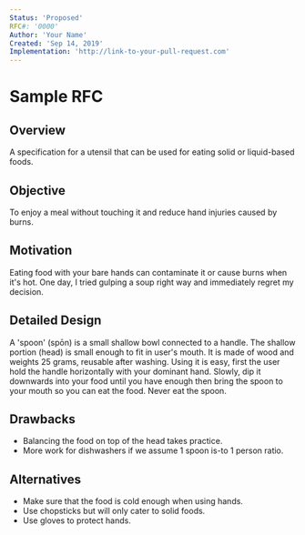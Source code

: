 ```yaml
---
Status: 'Proposed'
RFC#: '0000'
Author: 'Your Name'
Created: 'Sep 14, 2019'
Implementation: 'http://link-to-your-pull-request.com'
---
```


# Sample RFC

## Overview

A specification for a utensil that can be used for eating solid or liquid-based foods.

## Objective

To enjoy a meal without touching it and reduce hand injuries caused by burns.

## Motivation

Eating food with your bare hands can contaminate it or cause burns when it's hot.
One day, I tried gulping a soup right way and immediately regret my decision.

## Detailed Design

A 'spoon' (spōn) is a small shallow bowl connected to a handle. The shallow portion (head) is small enough to fit in user's mouth. It is made of wood and weights 25 grams, reusable after washing. Using it is easy, first the user hold the handle horizontally with your dominant hand. Slowly, dip it downwards into your food until you have enough then bring the spoon to your mouth so you can eat the food. Never eat the spoon.

## Drawbacks

- Balancing the food on top of the head takes practice.
- More work for dishwashers if we assume 1 spoon is-to 1 person ratio.

## Alternatives

- Make sure that the food is cold enough when using hands.
- Use chopsticks but will only cater to solid foods.
- Use gloves to protect hands.
